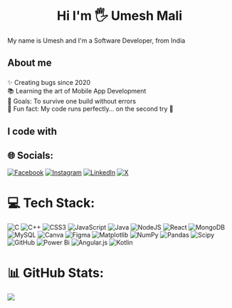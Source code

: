 <h1 align="center">Hi I'm 🖐️ Umesh Mali</h1>

<p align="left">My name is Umesh and I'm a Software Developer, from India</p>

###

<h2 align="left">About me</h2>

###

<p align="left">✨ Creating bugs since 2020<br>📚 Learning the art of Mobile App Development<br>🎯 Goals: To survive one build without errors<br>🎲 Fun fact: My code runs perfectly… on the second try 🚀</p>

###

<h2 align="left">I code with</h2>

###

## 🌐 Socials:
[![Facebook](https://img.shields.io/badge/Facebook-%231877F2.svg?logo=Facebook&logoColor=white)](https://www.facebook.com/umesh.mali.3990418) [![Instagram](https://img.shields.io/badge/Instagram-%23E4405F.svg?logo=Instagram&logoColor=white)](https://instagram.com/umeshhhmali09) [![LinkedIn](https://img.shields.io/badge/LinkedIn-%230077B5.svg?logo=linkedin&logoColor=white)](https://linkedin.com/in/umesh-mali-08461427a) [![X](https://img.shields.io/badge/X-black.svg?logo=X&logoColor=white)](https://x.com/Umeshmali412882) 

# 💻 Tech Stack:
![C](https://img.shields.io/badge/c-%2300599C.svg?style=for-the-badge&logo=c&logoColor=white) ![C++](https://img.shields.io/badge/c++-%2300599C.svg?style=for-the-badge&logo=c%2B%2B&logoColor=white) ![CSS3](https://img.shields.io/badge/css3-%231572B6.svg?style=for-the-badge&logo=css3&logoColor=white) ![JavaScript](https://img.shields.io/badge/javascript-%23323330.svg?style=for-the-badge&logo=javascript&logoColor=%23F7DF1E) ![Java](https://img.shields.io/badge/java-%23ED8B00.svg?style=for-the-badge&logo=openjdk&logoColor=white) ![NodeJS](https://img.shields.io/badge/node.js-6DA55F?style=for-the-badge&logo=node.js&logoColor=white) ![React](https://img.shields.io/badge/react-%2320232a.svg?style=for-the-badge&logo=react&logoColor=%2361DAFB) ![MongoDB](https://img.shields.io/badge/MongoDB-%234ea94b.svg?style=for-the-badge&logo=mongodb&logoColor=white) ![MySQL](https://img.shields.io/badge/mysql-4479A1.svg?style=for-the-badge&logo=mysql&logoColor=white) ![Canva](https://img.shields.io/badge/Canva-%2300C4CC.svg?style=for-the-badge&logo=Canva&logoColor=white) ![Figma](https://img.shields.io/badge/figma-%23F24E1E.svg?style=for-the-badge&logo=figma&logoColor=white) ![Matplotlib](https://img.shields.io/badge/Matplotlib-%23ffffff.svg?style=for-the-badge&logo=Matplotlib&logoColor=black) ![NumPy](https://img.shields.io/badge/numpy-%23013243.svg?style=for-the-badge&logo=numpy&logoColor=white) ![Pandas](https://img.shields.io/badge/pandas-%23150458.svg?style=for-the-badge&logo=pandas&logoColor=white) ![Scipy](https://img.shields.io/badge/SciPy-%230C55A5.svg?style=for-the-badge&logo=scipy&logoColor=%white) ![GitHub](https://img.shields.io/badge/github-%23121011.svg?style=for-the-badge&logo=github&logoColor=white) ![Power Bi](https://img.shields.io/badge/power_bi-F2C811?style=for-the-badge&logo=powerbi&logoColor=black) ![Angular.js](https://img.shields.io/badge/angular.js-%23E23237.svg?style=for-the-badge&logo=angularjs&logoColor=white) ![Kotlin](https://img.shields.io/badge/kotlin-%237F52FF.svg?style=for-the-badge&logo=kotlin&logoColor=white) 

# 📊 GitHub Stats:
![](https://github-readme-streak-stats.herokuapp.com/?user=Umeshhhmali&theme=dark&hide_border=false)<br/>

